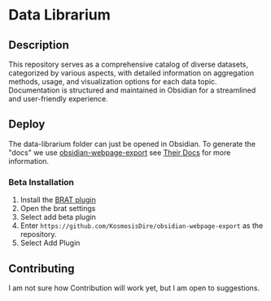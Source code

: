 # Data Librarium

## Description

This repository serves as a comprehensive catalog of diverse datasets, categorized by various aspects, with detailed information on aggregation methods, usage, and visualization options for each data topic. Documentation is structured and maintained in Obsidian for a streamlined and user-friendly experience.

## Deploy

The data-librarium folder can just be opened in Obsidian.
To generate the "docs" we use [obsidian-webpage-export](https://github.com/KosmosisDire/obsidian-webpage-export/tree/master) see [Their Docs](docs.obsidianweb.net) for more information.

### Beta Installation

1. Install the [BRAT plugin](https://obsidian.md/plugins?id=obsidian42-brat)
2. Open the brat settings
3. Select add beta plugin
4. Enter `https://github.com/KosmosisDire/obsidian-webpage-export` as the repository.
5. Select Add Plugin

## Contributing

I am not sure how Contribution will work yet, but I am open to suggestions.

